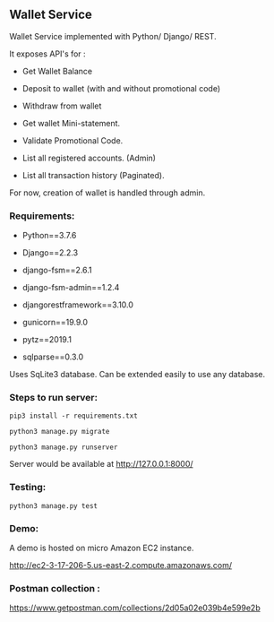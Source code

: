 <h2>Wallet Service</h2>
Wallet Service implemented with Python/ Django/ REST. 

It exposes API's for :

- Get Wallet Balance

- Deposit to wallet (with and without promotional code)

- Withdraw from wallet

- Get wallet Mini-statement.

- Validate Promotional Code.

- List all registered accounts. (Admin)

- List all transaction history (Paginated).

For now, creation of wallet is handled through admin.

<h3>Requirements:</h3>

* Python==3.7.6
 
* Django==2.2.3

* django-fsm==2.6.1

* django-fsm-admin==1.2.4

* djangorestframework==3.10.0

* gunicorn==19.9.0

* pytz==2019.1

* sqlparse==0.3.0


Uses SqLite3 database. Can be extended easily to use any database.

<h3>Steps to run server:</h3>

```pip3 install -r requirements.txt```

```python3 manage.py migrate```

```python3 manage.py runserver```

Server would be available at http://127.0.0.1:8000/

<h3>Testing:</h3>

```python3 manage.py test```

<h3>Demo:</h3>

A demo is hosted on micro Amazon EC2 instance.

http://ec2-3-17-206-5.us-east-2.compute.amazonaws.com/

<h3>Postman collection :</h3>
 
https://www.getpostman.com/collections/2d05a02e039b4e599e2b
